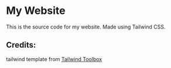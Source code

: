 # My Website

This is the source code for my website. Made using Tailwind CSS.

## Credits:
tailwind template from [Tailwind Toolbox](https://www.tailwindtoolbox.com/templates/app-landing-page)